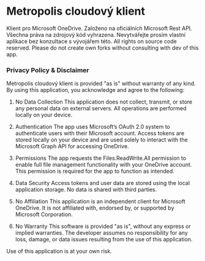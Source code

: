 # Metropolis cloudový klient
Klient pro Microsoft OneDrive. Založeno na oficiálních Microsoft Rest API.
Všechna práva na zdrojový kód vyhrazena. Nevytvářejte prosím vlastní aplikace bez konzultace s vývojářem této.
All rights on source code reserved. Please do not create own forks without consulting with dev of this app.


### Privacy Policy & Disclaimer

Metropolis cloudový klient is provided "as is" without warranty of any kind. By using this application, you acknowledge and agree to the following:

1. No Data Collection
This application does not collect, transmit, or store any personal data on external servers. All operations are performed locally on your device.

2. Authentication
The app uses Microsoft’s OAuth 2.0 system to authenticate users with their Microsoft account. Access tokens are stored locally on your device and are used solely to interact with the Microsoft Graph API for accessing OneDrive.

3. Permissions
The app requests the Files.ReadWrite.All permission to enable full file management functionality with your OneDrive account. This permission is required for the app to function as intended.

4. Data Security
Access tokens and user data are stored using the local application storage. No data is shared with third parties.

5. No Affiliation
This application is an independent client for Microsoft OneDrive. It is not affiliated with, endorsed by, or supported by Microsoft Corporation.

6. No Warranty
This software is provided "as is", without any express or implied warranties. The developer assumes no responsibility for any loss, damage, or data issues resulting from the use of this application.

Use of this application is at your own risk.
